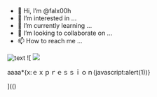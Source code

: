- 👋 Hi, I’m @falx00h
- 👀 I’m interested in ...
- 🌱 I’m currently learning ...
- 💞️ I’m looking to collaborate on ...
- 📫 How to reach me ...

![text](https://avatars.githubusercontent.com/u/92805783?s=40&v=4)
![
<img src="https://avatars.githubusercontent.com/u/92805783?&s=40&v="/>

<div color="" background="" image="" url="" href="" rel="">aaaa*{x:ｅｘｐｒｅｓｓｉｏｎ(javascript:alert(1))}</div>

](()
